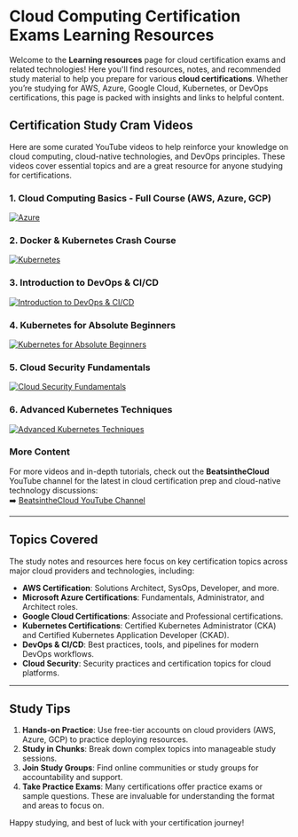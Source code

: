 # Cloud Computing Certification Exams Learning Resources

Welcome to the **Learning resources** page for cloud certification exams and related technologies! Here you'll find resources, notes, and recommended study material to help you prepare for various **cloud certifications**. Whether you’re studying for AWS, Azure, Google Cloud, Kubernetes, or DevOps certifications, this page is packed with insights and links to helpful content.

## Certification Study Cram Videos

Here are some curated YouTube videos to help reinforce your knowledge on cloud computing, cloud-native technologies, and DevOps principles. These videos cover essential topics and are a great resource for anyone studying for certifications.

### 1. Cloud Computing Basics - Full Course (AWS, Azure, GCP)
[![Azure](https://img.youtube.com/vi/ZmQKeiBLANM/0.jpg)](https://www.youtube.com/watch?v=ZmQKeiBLANM&t=688s)
  
### 2. Docker & Kubernetes Crash Course
[![Kubernetes](https://img.youtube.com/vi/W4-gE3Li0Yk/0.jpg)](https://www.youtube.com/watch?v=W4-gE3Li0Yk&t=512s)

### 3. Introduction to DevOps & CI/CD
[![Introduction to DevOps & CI/CD](https://img.youtube.com/vi/mEHGQ9PrPYo/0.jpg)](https://www.youtube.com/watch?v=mEHGQ9PrPYo&t=5579s)

### 4. Kubernetes for Absolute Beginners
[![Kubernetes for Absolute Beginners](https://img.youtube.com/vi/ipDBBMcSJDM/0.jpg)](https://www.youtube.com/watch?v=ipDBBMcSJDM&t=2976s)

### 5. Cloud Security Fundamentals
[![Cloud Security Fundamentals](https://img.youtube.com/vi/Ui6nlY-MBjo/0.jpg)](https://www.youtube.com/watch?v=Ui6nlY-MBjo&t=1097s)

### 6. Advanced Kubernetes Techniques
[![Advanced Kubernetes Techniques](https://img.youtube.com/vi/6Zl0BvW0jfE/0.jpg)](https://www.youtube.com/watch?v=6Zl0BvW0jfE&t=3366s)

### More Content

For more videos and in-depth tutorials, check out the **BeatsintheCloud** YouTube channel for the latest in cloud certification prep and cloud-native technology discussions:  
➡️ [BeatsintheCloud YouTube Channel](https://www.youtube.com/@BeatsintheCloud)

---

## Topics Covered

The study notes and resources here focus on key certification topics across major cloud providers and technologies, including:

- **AWS Certification**: Solutions Architect, SysOps, Developer, and more.
- **Microsoft Azure Certifications**: Fundamentals, Administrator, and Architect roles.
- **Google Cloud Certifications**: Associate and Professional certifications.
- **Kubernetes Certifications**: Certified Kubernetes Administrator (CKA) and Certified Kubernetes Application Developer (CKAD).
- **DevOps & CI/CD**: Best practices, tools, and pipelines for modern DevOps workflows.
- **Cloud Security**: Security practices and certification topics for cloud platforms.

---

## Study Tips

1. **Hands-on Practice**: Use free-tier accounts on cloud providers (AWS, Azure, GCP) to practice deploying resources.
2. **Study in Chunks**: Break down complex topics into manageable study sessions.
3. **Join Study Groups**: Find online communities or study groups for accountability and support.
4. **Take Practice Exams**: Many certifications offer practice exams or sample questions. These are invaluable for understanding the format and areas to focus on.

Happy studying, and best of luck with your certification journey!

